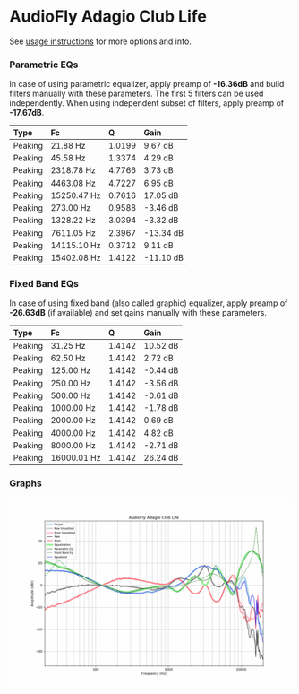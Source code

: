 # AudioFly Adagio Club Life
See [usage instructions](https://github.com/jaakkopasanen/AutoEq#usage) for more options and info.

### Parametric EQs
In case of using parametric equalizer, apply preamp of **-16.36dB** and build filters manually
with these parameters. The first 5 filters can be used independently.
When using independent subset of filters, apply preamp of **-17.67dB**.

| Type    | Fc          |      Q | Gain      |
|:--------|:------------|:-------|:----------|
| Peaking | 21.88 Hz    | 1.0199 | 9.67 dB   |
| Peaking | 45.58 Hz    | 1.3374 | 4.29 dB   |
| Peaking | 2318.78 Hz  | 4.7766 | 3.73 dB   |
| Peaking | 4463.08 Hz  | 4.7227 | 6.95 dB   |
| Peaking | 15250.47 Hz | 0.7616 | 17.05 dB  |
| Peaking | 273.00 Hz   | 0.9588 | -3.46 dB  |
| Peaking | 1328.22 Hz  | 3.0394 | -3.32 dB  |
| Peaking | 7611.05 Hz  | 2.3967 | -13.34 dB |
| Peaking | 14115.10 Hz | 0.3712 | 9.11 dB   |
| Peaking | 15402.08 Hz | 1.4122 | -11.10 dB |

### Fixed Band EQs
In case of using fixed band (also called graphic) equalizer, apply preamp of **-26.63dB**
(if available) and set gains manually with these parameters.

| Type    | Fc          |      Q | Gain     |
|:--------|:------------|:-------|:---------|
| Peaking | 31.25 Hz    | 1.4142 | 10.52 dB |
| Peaking | 62.50 Hz    | 1.4142 | 2.72 dB  |
| Peaking | 125.00 Hz   | 1.4142 | -0.44 dB |
| Peaking | 250.00 Hz   | 1.4142 | -3.56 dB |
| Peaking | 500.00 Hz   | 1.4142 | -0.61 dB |
| Peaking | 1000.00 Hz  | 1.4142 | -1.78 dB |
| Peaking | 2000.00 Hz  | 1.4142 | 0.69 dB  |
| Peaking | 4000.00 Hz  | 1.4142 | 4.82 dB  |
| Peaking | 8000.00 Hz  | 1.4142 | -2.71 dB |
| Peaking | 16000.01 Hz | 1.4142 | 26.24 dB |

### Graphs
![](./AudioFly%20Adagio%20Club%20Life.png)